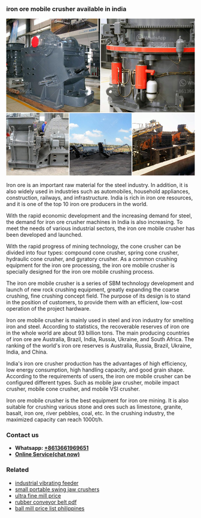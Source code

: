 <h3>iron ore mobile crusher available in india</h3><img src='1708408235.jpg' alt=''><p>Iron ore is an important raw material for the steel industry. In addition, it is also widely used in industries such as automobiles, household appliances, construction, railways, and infrastructure. India is rich in iron ore resources, and it is one of the top 10 iron ore producers in the world.</p><p>With the rapid economic development and the increasing demand for steel, the demand for iron ore crusher machines in India is also increasing. To meet the needs of various industrial sectors, the iron ore mobile crusher has been developed and launched.</p><p>With the rapid progress of mining technology, the cone crusher can be divided into four types: compound cone crusher, spring cone crusher, hydraulic cone crusher, and gyratory crusher. As a common crushing equipment for the iron ore processing, the iron ore mobile crusher is specially designed for the iron ore mobile crushing process.</p><p>The iron ore mobile crusher is a series of SBM technology development and launch of new rock crushing equipment, greatly expanding the coarse crushing, fine crushing concept field. The purpose of its design is to stand in the position of customers, to provide them with an efficient, low-cost operation of the project hardware.</p><p>Iron ore mobile crusher is mainly used in steel and iron industry for smelting iron and steel. According to statistics, the recoverable reserves of iron ore in the whole world are about 93 billion tons. The main producing countries of iron ore are Australia, Brazil, India, Russia, Ukraine, and South Africa. The ranking of the world's iron ore reserves is Australia, Russia, Brazil, Ukraine, India, and China.</p><p>India's iron ore crusher production has the advantages of high efficiency, low energy consumption, high handling capacity, and good grain shape. According to the requirements of users, the iron ore mobile crusher can be configured different types. Such as mobile jaw crusher, mobile impact crusher, mobile cone crusher, and mobile VSI crusher.</p><p>Iron ore mobile crusher is the best equipment for iron ore mining. It is also suitable for crushing various stone and ores such as limestone, granite, basalt, iron ore, river pebbles, coal, etc. In the crushing industry, the maximized capacity can reach 1000t/h.</p><h3>Contact us</h3><ul><li><strong>Whatsapp:&nbsp;<a href="https://wa.me/8613661969651">+8613661969651</a></strong></li><li><a href="https://swt.shibang-china.com/?git&amp;zhl&amp;iron ore mobile crusher available in india"><strong>Online Service(chat now)</strong></a></li></ul><h3>Related</h3><ul><li><a href='industrial vibrating feeder.md'>industrial vibrating feeder</a></li><li><a href='small portable swing jaw crushers.md'>small portable swing jaw crushers</a></li><li><a href='ultra fine mill price.md'>ultra fine mill price</a></li><li><a href='rubber conveyor belt pdf.md'>rubber conveyor belt pdf</a></li><li><a href='ball mill price list philippines.md'>ball mill price list philippines</a></li></ul>